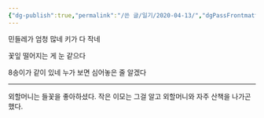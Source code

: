 ```yaml
---
{"dg-publish":true,"permalink":"/쓴 글/일기/2020-04-13/","dgPassFrontmatter":true}
---
```


민들레가 엄청 많네 키가 다 작네

꽃잎 떨어지는 게 눈 같으다

8송이가 같이 있네 누가 보면 심어놓은 줄 알겠다

<hr>

외할머니는 들꽃을 좋아하셨다. 작은 이모는 그걸 알고 외할머니와 자주 산책을 나가곤 했다.